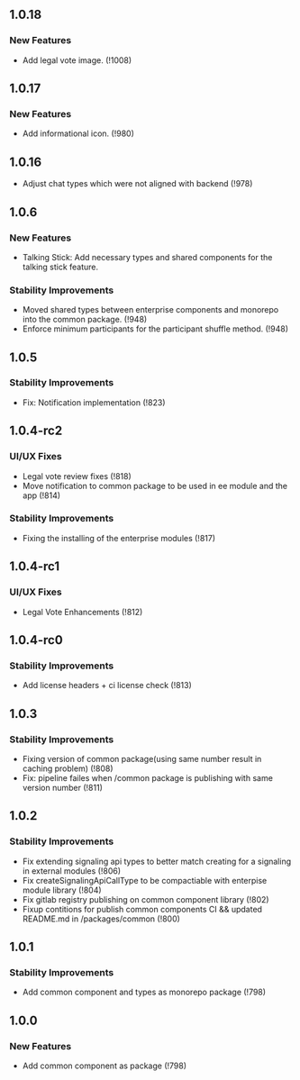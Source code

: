 ## 1.0.18

### New Features

- Add legal vote image. (!1008)

## 1.0.17

### New Features

- Add informational icon. (!980)

## 1.0.16

- Adjust chat types which were not aligned with backend (!978)

## 1.0.6

### New Features

- Talking Stick: Add necessary types and shared components for the talking stick feature.

### Stability Improvements

- Moved shared types between enterprise components and monorepo into the common package. (!948)
- Enforce minimum participants for the participant shuffle method. (!948)

## 1.0.5

### Stability Improvements

- Fix: Notification implementation (!823)

## 1.0.4-rc2

### UI/UX Fixes

- Legal vote review fixes (!818)
- Move notification to common package to be used in ee module and the app (!814)

### Stability Improvements

- Fixing the installing of the enterprise modules (!817)

## 1.0.4-rc1

### UI/UX Fixes

- Legal Vote Enhancements (!812)

## 1.0.4-rc0

### Stability Improvements

- Add license headers + ci license check (!813)

## 1.0.3

### Stability Improvements

- Fixing version of common package(using same number result in caching problem) (!808)
- Fix: pipeline failes when /common package is publishing with same version number (!811)

## 1.0.2

### Stability Improvements

- Fix extending signaling api types to better match creating for a signaling in external modules (!806)
- Fix createSignalingApiCallType to be compactiable with enterpise module library (!804)
- Fix gitlab registry publishing on common component library (!802)
- Fixup contitions for publish common components CI && updated README.md in /packages/common (!800)

## 1.0.1

### Stability Improvements

- Add common component and types as monorepo package (!798)

## 1.0.0

### New Features

- Add common component as package (!798)
